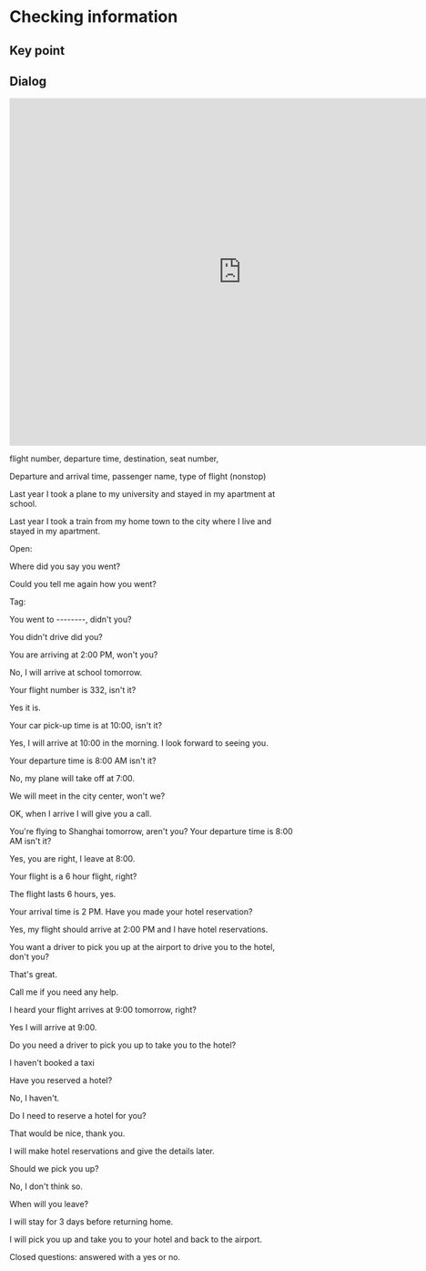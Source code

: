 #  Checking information

## Key point



## Dialog

<iframe name="easyXDM_default9016_provider" id="easyXDM_default9016_provider" src="https://cns.ef-cdn.com/Juno/EvcContent/11/66/Checking_information/index.html?api_v=0.0.13&amp;accessKey=7a32303f-c67a-4fbd-999e-0a5c07e96843&amp;attendanceToken=9ff04aea-897c-4a8d-b8a1-221bb0857d61&amp;xdm_e=https%3A%2F%2Fevc.ef.com.cn&amp;xdm_c=default9016&amp;xdm_p=1" frameborder="0" style="box-sizing: border-box; width: 813px; height: 609.75px;"></iframe>

flight number, departure time, destination, seat number, 

Departure and arrival time, passenger name, type of flight (nonstop)



Last year I took a plane to my university and stayed in my apartment at school.

Last year I took a train from my home town to the city where I live and stayed in my apartment.



Open:

Where did you say you went?

Could you tell me again how you went?

Tag:

You went to --------, didn't you?

You didn't drive did you?



You are arriving at 2:00 PM, won't you?

No, I will arrive at school tomorrow.

Your flight number is 332, isn't it?

Yes it is.

Your car pick-up time is at 10:00, isn't it?

Yes, I will arrive at 10:00 in the morning. I look forward to seeing you.

Your departure time is 8:00 AM isn't it?

No, my plane will take off at 7:00.

We will meet in the city center, won't we?

OK, when I arrive I will give you a call.



You're flying to Shanghai tomorrow, aren't you? Your departure time is 8:00 AM isn't it?

Yes, you are right, I leave at 8:00.

Your flight is a 6 hour flight, right?

The flight lasts 6 hours, yes.

Your arrival time is 2 PM. Have you made your hotel reservation?

Yes, my flight should arrive at 2:00 PM and I have hotel reservations.

You want a driver to pick you up at the airport to drive you to the hotel, don't you?

That's great.

Call me if you need any help.



I heard your flight arrives at 9:00  tomorrow, right?

Yes I will arrive at 9:00.

Do you need a driver to pick you up to take you to the hotel?

I haven't booked a taxi

Have you reserved a hotel?

No, I haven't.

Do I need to reserve a hotel for you?

That would be nice, thank you.

I will make hotel reservations and give the details later.

Should we pick you up?

No, I don't think so.

When will you leave?

I will stay for 3 days before returning home.

I will pick you up and take you to your hotel and back to the airport.





Closed questions: answered with a yes or no.

​				

​				 